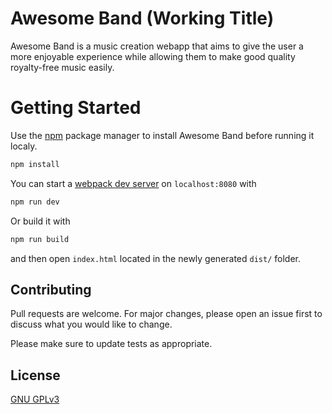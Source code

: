 # Awesome Band (Working Title)

Awesome Band is a music creation webapp that aims to give the user a more enjoyable experience while allowing them to make good quality royalty-free music easily.

# Getting Started

Use the [npm](https://www.npmjs.com/) package manager to install Awesome Band before running it localy.
```bash
npm install
```

You can start a [webpack dev server](https://github.com/webpack/webpack-dev-server) on `localhost:8080` with

```bash
npm run dev
```

Or build it with 

```bash
npm run build
```

and then open `index.html` located in the newly generated `dist/` folder.

## Contributing
Pull requests are welcome. For major changes, please open an issue first to discuss what you would like to change.

Please make sure to update tests as appropriate.

## License
[GNU GPLv3](https://www.gnu.org/licenses/gpl-3.0.en.html)
